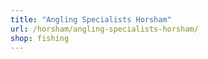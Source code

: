 ```yaml
---
title: "Angling Specialists Horsham"
url: /horsham/angling-specialists-horsham/
shop: fishing
---
```

